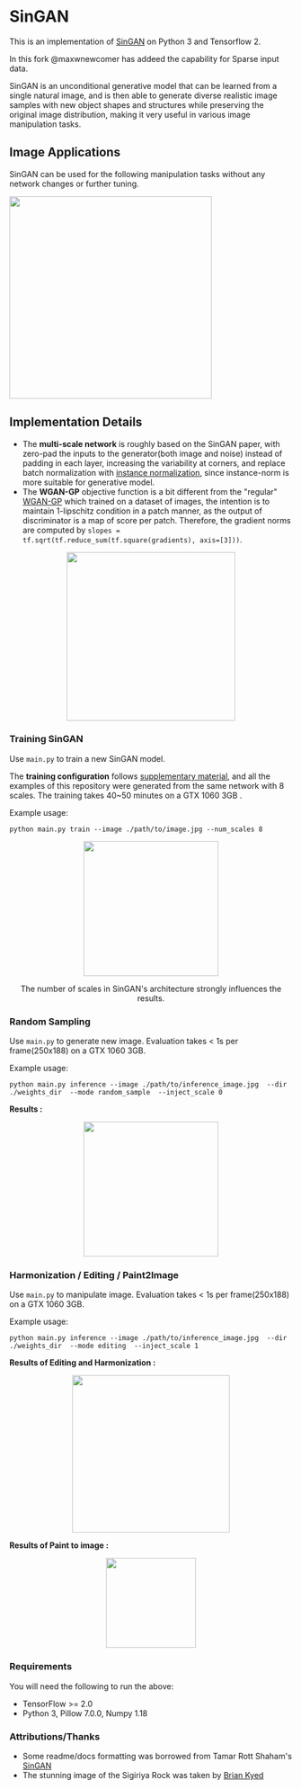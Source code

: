 # SinGAN

This is an implementation of [SinGAN](https://arxiv.org/abs/1905.01164) on Python 3 and Tensorflow 2. 

In this fork @maxwnewcomer has addeed the capability for Sparse input data.

SinGAN is an unconditional generative model that can be learned from a single natural image, and is then able to generate diverse realistic image samples with new object shapes and structures while preserving the original image distribution, making it very useful in various image manipulation tasks.


## Image Applications
SinGAN can be used for the following manipulation tasks without any network changes or further tuning.

<div align = 'left'>
<img src = 'images/src/applications.PNG' height = '360px'>
</div>


## Implementation Details
- The **multi-scale network** is roughly based on the SinGAN paper,  with zero-pad the inputs to the generator(both image and noise) instead of padding in each layer, increasing the variability at corners, and replace batch normalization with [instance normalization](https://arxiv.org/abs/1607.08022), since instance-norm is more suitable for generative model.
- The **WGAN-GP** objective function is a bit different from the "regular" [WGAN-GP](https://arxiv.org/abs/1704.00028) which trained on a dataset of images, the intention is to maintain 1-lipschitz condition in a patch manner, as the output of discriminator is a map of score per patch. Therefore, the gradient norms are computed by `slopes = tf.sqrt(tf.reduce_sum(tf.square(gradients), axis=[3]))`. 

<div align = 'center'>
<img src = 'images/src/architecture.PNG' height = '300px'>
</div>


### Training SinGAN
Use `main.py` to train a new SinGAN model.

The **training configuration** follows [supplementary material](), and all the examples of this repository were generated from the same network with 8 scales. The training takes 40~50 minutes on a GTX 1060 3GB .

Example usage:

    python main.py train --image ./path/to/image.jpg --num_scales 8


<div align = 'center'>
<img src = 'images/src/effect_training_scales.PNG' height = '240px'>
</div>
<p align = 'center'>
The number of scales in SinGAN's architecture strongly influences the results.
</p>

### Random Sampling
Use `main.py` to generate new image. 
Evaluation takes < 1s per frame(250x188) on a GTX 1060 3GB.

Example usage:

    python main.py inference --image ./path/to/inference_image.jpg  --dir ./weights_dir  --mode random_sample  --inject_scale 0

**Results :**
<div align = 'center'>
<img src = 'images/src/random_generate.PNG' height = '240px'>
</div>
      
      
### Harmonization / Editing / Paint2Image
Use `main.py` to manipulate image. 
Evaluation takes < 1s per frame(250x188) on a GTX 1060 3GB.

Example usage:

    python main.py inference --image ./path/to/inference_image.jpg  --dir ./weights_dir  --mode editing  --inject_scale 1


**Results of Editing and Harmonization :**
<div align = 'center'>
<img src = 'images/src/manipulation.PNG' height = '280px'>
</div>
    
**Results of Paint to image :**
<div align = 'center'>
<img src = 'images/src/paint2image.PNG' height = '160px'>
</div>


### Requirements
You will need the following to run the above:
- TensorFlow >= 2.0
- Python 3, Pillow 7.0.0, Numpy 1.18


### Attributions/Thanks
- Some readme/docs formatting was borrowed from Tamar Rott Shaham's [SinGAN](https://github.com/tamarott/SinGAN)
- The stunning image of the Sigiriya Rock was taken by [Brian Kyed](https://unsplash.com/photos/8NpelZe-EzM)
